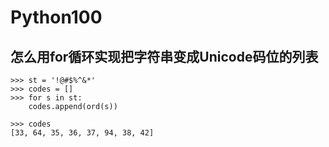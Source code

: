 # Python100


## 怎么用for循环实现把字符串变成Unicode码位的列表


```
>>> st = '!@#$%^&*'
>>> codes = []
>>> for s in st:
    codes.append(ord(s))

>>> codes
[33, 64, 35, 36, 37, 94, 38, 42]
```